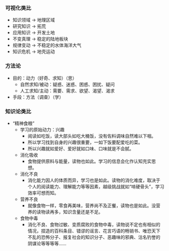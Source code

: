 ### 可视化类比
- 知识领域 -> 地理区域
- 研究知识 -> 拓荒
- 应用知识 -> 开发土地
- 不变真理 -> 稳定的陆地板块 
- 规律变动 -> 不稳定的水体海洋大气
- 知识危机 -> 地壳运动

### 方法论
- 目的：动力（好奇、求知）（思）
  - 自然求知/被动：疑惑、迷惑、困惑、困扰、疑问
  - 人工求知/主动：需要、需求、欲望、渴望、渴求
- 手段：方法（调查）（学）

### 知识论类比
- “精神食粮”
  - 学习的原始动力：兴趣
    - 阅读如吃饭，读大部头如吃大桶饭，没有佐料调味自然难以下咽。
    - 所以学习找到自身的兴趣很重要，一如下饭要配爱吃的菜。
    - 所以兴趣就如爱好、爱好就如口味、口味就是不会腻。
  - 消化吸收
    - 食物提供原料与能量，读物也如此。学习的信息会化作认知充实思想。
  - 消化不良
    - 消化能力因人的体质而异，学习也是如此。读物的消化难度，取决于个人的阅读能力、理解能力等等因素，越级挑战就如“啃硬骨头”，学习效率可想而知。
  - 营养不良
    - 就像食物一样，零食再美味，营养尚不及正餐，读物也是如此。没营养的读物读再多，知识含量还是不足。
  - 食物中毒
    - 消化不良、食物过敏、变质腐败的食物中毒，读物说不定也有相似的情况，捏造的百科条目、错谬的谣言、花言巧语的畅销书、唯恐天下不乱的恐怖分子、报复社会的知识分子、恶趣味的邪典、沽名钓誉的阴谋论等等等等……
